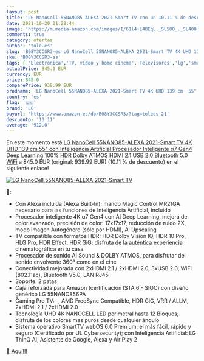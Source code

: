 ```yaml
---
layout: post
title: 'LG NanoCell 55NANO85-ALEXA 2021-Smart TV con un 10.11 % de descuento'
date: 2021-10-20 21:28:44
image: 'https://m.media-amazon.com/images/I/61l4+L4BEqL._SL500_._SL400_.jpg'
comments: true
category: ofertas
author: 'tole.es'
slug: 'B08Y3CCSR3-es LG NanoCell 55NANO85-ALEXA 2021-Smart TV 4K UHD 139 cm 55"...'
sku: 'B08Y3CCSR3-es'
tags: [ 'Electrónica','TV, vídeo y home cinema','Televisores','lg','smart','tv', ]
actualPrice: 845.0 EUR
currency: EUR
price: 845.0
comparePrice: 939.99 EUR
prodname: 'LG NanoCell 55NANO85-ALEXA 2021-Smart TV 4K UHD 139 cm  55"  con Inteligencia Artificial  Procesador Inteligente α7 Gen4  Deep Learning  100% HDR  Dolby ATMOS  HDMI 2.1  USB 2.0  Bluetooth 5.0  WiFi'
country: 'es'
flag: '🇪🇸'
brand: 'LG'
buyurl: 'https://www.amazon.es/dp/B08Y3CCSR3/?tag=tolees-21'
descuento: '10.11'
average: '912.0'
---
```


En este momento está [LG NanoCell 55NANO85-ALEXA 2021-Smart TV 4K UHD 139 cm  55"  con Inteligencia Artificial  Procesador Inteligente α7 Gen4  Deep Learning  100% HDR  Dolby ATMOS  HDMI 2.1  USB 2.0  Bluetooth 5.0  WiFi](https://www.amazon.es/dp/B08Y3CCSR3/?tag=tolees-21) a 845.0 EUR (original: 939.99 EUR) (10.11 %  de descuento) en el siguiente enlace!

[![LG NanoCell 55NANO85-ALEXA 2021-Smart TV](https://m.media-amazon.com/images/I/61l4+L4BEqL._SL500_._SL400_.jpg)](https://www.amazon.es/dp/B08Y3CCSR3/?tag=tolees-21)

🔎:

- Con Alexa incluida (Alexa Built-In); mando Magic Control MR21GA necesario para las funciones de Inteligencia Artificial, incluido
- Procesador inteligente 4K α7 Gen4 con AI Deep Learning, mejora de color avanzado, precisión de color: 17x17x17, reducción de ruido 2X, modo imagen Autogénero (sólo por HDMI), AI Upscaling
- TV compatible con formatos HDR: HDR Dolby Vision IQ, HDR 10 Pro, HLG Pro, HDR Effect, HDR GiG; disfruta de la auténtica experiencia cinematográfica en tu casa
- Procesador de sonido AI Sound & DOLBY ATMOS, para disfrutar del sonido envolvente 360º como en el cine
- Conectividad mejorada con 2xHDMI 2.1 / 2xHDMI 2.0, 3xUSB 2.0, WiFi (802.11ac), Bluetooth V5.0, LAN RJ45
- Soporte: 2 patas
- Caja reforzada para Amazon (certificación ISTA 6 - SIOC) con diseño genérico LG 55NANO856PA
- Gaming Pro TV: -, AMD FreeSync Compatible, HDR GiG, VRR / ALLM, 2xHDMI 2.1 / 2xHDMI 2.0
- Tecnología UHD 4K NANOCELL LED perimetral hasta 12 Bloques; disfruta de los colores mas puros desde cualquier ángulo
- Sistema operativo SmartTV webOS 6.0 Premium: el más fácil, rápido y seguro (Certificado por UL Cybersecurity); con Inteligencia Artificial: LG ThinQ AI, Asistente de Google, Alexa y Air Play 2

[🛒 Aquí!!!](https://www.amazon.es/dp/B08Y3CCSR3/?tag=tolees-21)
